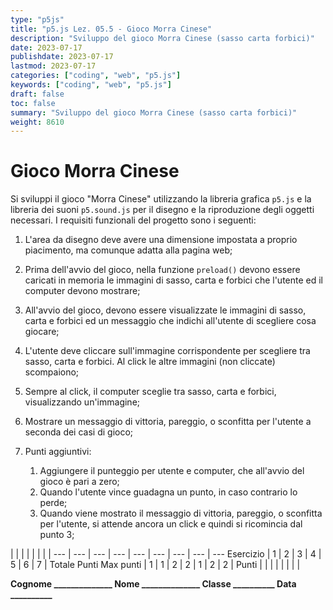```yaml
---
type: "p5js"
title: "p5.js Lez. 05.5 - Gioco Morra Cinese"
description: "Sviluppo del gioco Morra Cinese (sasso carta forbici)"
date: 2023-07-17
publishdate: 2023-07-17
lastmod: 2023-07-17
categories: ["coding", "web", "p5.js"]
keywords: ["coding", "web", "p5.js"]
draft: false
toc: false
summary: "Sviluppo del gioco Morra Cinese (sasso carta forbici)"
weight: 8610
---
```


# Gioco Morra Cinese

Si sviluppi il gioco "Morra Cinese" utilizzando la libreria grafica ``p5.js`` e la libreria dei suoni ``p5.sound.js`` per il disegno e la riproduzione degli oggetti necessari. I requisiti funzionali del progetto sono i seguenti:

1. L'area da disegno deve avere una dimensione impostata a proprio piacimento, ma comunque adatta alla pagina web;
2. Prima dell'avvio del gioco, nella funzione ``preload()`` devono essere caricati in memoria le immagini di sasso, carta e forbici che l'utente ed il computer devono mostrare;
3. All'avvio del gioco, devono essere visualizzate le immagini di sasso, carta e forbici ed un messaggio che indichi all'utente di scegliere cosa giocare;
4. L'utente deve cliccare sull'immagine corrispondente per scegliere tra sasso, carta e forbici. Al click le altre immagini (non cliccate) scompaiono;
5. Sempre al click, il computer sceglie tra sasso, carta e forbici, visualizzando un'immagine;
6. Mostrare un messaggio di vittoria, pareggio, o sconfitta per l'utente a seconda dei casi di gioco;
7. Punti aggiuntivi:

    1. Aggiungere il punteggio per utente e computer, che all'avvio del gioco è pari a zero;
    2. Quando l'utente vince guadagna un punto, in caso contrario lo perde;
    3. Quando viene mostrato il messaggio di vittoria, pareggio, o sconfitta per l'utente, si attende ancora un click e quindi si ricomincia dal punto 3;

<!-- TODO aggiungi immagine di indovina chi  

![p5.js - gioco indovina chi](/static/coding/web/p5js/progettoIndovinaChi.png "p5.js - gioco indovina chi")

-->

<!-- markdownlint-disable MD009 MD036 -->

 |              |     |     |     |     |     |     | 
---       | --- | --- | --- | --- | --- | --- | --- | ---
Esercizio |  1  |  2  |  3  |  4  |  5  |  6  |  7  | Totale Punti
Max punti |  1  |  1  |  2  |  2  |  1  |  2  |  2  | 
Punti     |     |     |     |     |     |     |     | 

**Cognome ______________ Nome ______________ Classe __________ Data __________**

<!-- markdownlint-enable MD009 MD036 -->
